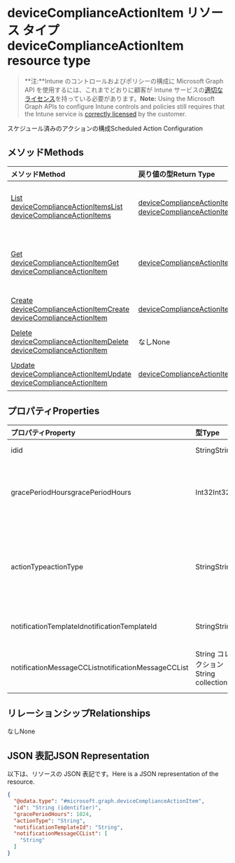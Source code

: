 # <a name="devicecomplianceactionitem-resource-type"></a><span data-ttu-id="82cf3-101">deviceComplianceActionItem リソース タイプ</span><span class="sxs-lookup"><span data-stu-id="82cf3-101">deviceComplianceActionItem resource type</span></span>

> <span data-ttu-id="82cf3-102">**注:**Intune のコントロールおよびポリシーの構成に Microsoft Graph API を使用するには、これまでどおりに顧客が Intune サービスの[適切なライセンス](https://go.microsoft.com/fwlink/?linkid=839381)を持っている必要があります。</span><span class="sxs-lookup"><span data-stu-id="82cf3-102">**Note:** Using the Microsoft Graph APIs to configure Intune controls and policies still requires that the Intune service is [correctly licensed](https://go.microsoft.com/fwlink/?linkid=839381) by the customer.</span></span>

<span data-ttu-id="82cf3-103">スケジュール済みのアクションの構成</span><span class="sxs-lookup"><span data-stu-id="82cf3-103">Scheduled Action Configuration</span></span>
## <a name="methods"></a><span data-ttu-id="82cf3-104">メソッド</span><span class="sxs-lookup"><span data-stu-id="82cf3-104">Methods</span></span>
|<span data-ttu-id="82cf3-105">メソッド</span><span class="sxs-lookup"><span data-stu-id="82cf3-105">Method</span></span>|<span data-ttu-id="82cf3-106">戻り値の型</span><span class="sxs-lookup"><span data-stu-id="82cf3-106">Return Type</span></span>|<span data-ttu-id="82cf3-107">説明</span><span class="sxs-lookup"><span data-stu-id="82cf3-107">Description</span></span>|
|:---|:---|:---|
|[<span data-ttu-id="82cf3-108">List deviceComplianceActionItems</span><span class="sxs-lookup"><span data-stu-id="82cf3-108">List deviceComplianceActionItems</span></span>](../api/intune_deviceconfig_devicecomplianceactionitem_list.md)|<span data-ttu-id="82cf3-109">[deviceComplianceActionItem](../resources/intune_deviceconfig_devicecomplianceactionitem.md) コレクション</span><span class="sxs-lookup"><span data-stu-id="82cf3-109">[deviceComplianceActionItem](../resources/intune_deviceconfig_devicecomplianceactionitem.md) collection</span></span>|<span data-ttu-id="82cf3-110">[deviceComplianceActionItem](../resources/intune_deviceconfig_devicecomplianceactionitem.md) オブジェクトのプロパティとリレーションシップをリストします。</span><span class="sxs-lookup"><span data-stu-id="82cf3-110">List properties and relationships of the [deviceComplianceActionItem](../resources/intune_deviceconfig_devicecomplianceactionitem.md) objects.</span></span>|
|[<span data-ttu-id="82cf3-111">Get deviceComplianceActionItem</span><span class="sxs-lookup"><span data-stu-id="82cf3-111">Get deviceComplianceActionItem</span></span>](../api/intune_deviceconfig_devicecomplianceactionitem_get.md)|[<span data-ttu-id="82cf3-112">deviceComplianceActionItem</span><span class="sxs-lookup"><span data-stu-id="82cf3-112">deviceComplianceActionItem</span></span>](../resources/intune_deviceconfig_devicecomplianceactionitem.md)|<span data-ttu-id="82cf3-113">[deviceComplianceActionItem](../resources/intune_deviceconfig_devicecomplianceactionitem.md) オブジェクトのプロパティとリレーションシップを読み取ります。</span><span class="sxs-lookup"><span data-stu-id="82cf3-113">Read properties and relationships of [plannerAssignedToTaskBoardTaskFormat](../resources/intune_deviceconfig_devicecomplianceactionitem.md) object.</span></span>|
|[<span data-ttu-id="82cf3-114">Create deviceComplianceActionItem</span><span class="sxs-lookup"><span data-stu-id="82cf3-114">Create deviceComplianceActionItem</span></span>](../api/intune_deviceconfig_devicecomplianceactionitem_create.md)|[<span data-ttu-id="82cf3-115">deviceComplianceActionItem</span><span class="sxs-lookup"><span data-stu-id="82cf3-115">deviceComplianceActionItem</span></span>](../resources/intune_deviceconfig_devicecomplianceactionitem.md)|<span data-ttu-id="82cf3-116">新しい [deviceComplianceActionItem](../resources/intune_deviceconfig_devicecomplianceactionitem.md) オブジェクトを作成します。</span><span class="sxs-lookup"><span data-stu-id="82cf3-116">Create a new [plannerBucket](../resources/intune_deviceconfig_devicecomplianceactionitem.md) object.</span></span>|
|[<span data-ttu-id="82cf3-117">Delete deviceComplianceActionItem</span><span class="sxs-lookup"><span data-stu-id="82cf3-117">Delete deviceComplianceActionItem</span></span>](../api/intune_deviceconfig_devicecomplianceactionitem_delete.md)|<span data-ttu-id="82cf3-118">なし</span><span class="sxs-lookup"><span data-stu-id="82cf3-118">None</span></span>|<span data-ttu-id="82cf3-119">[deviceComplianceActionItem](../resources/intune_deviceconfig_devicecomplianceactionitem.md) を削除します。</span><span class="sxs-lookup"><span data-stu-id="82cf3-119">Deletes a [deviceComplianceActionItem](../resources/intune_deviceconfig_devicecomplianceactionitem.md).</span></span>|
|[<span data-ttu-id="82cf3-120">Update deviceComplianceActionItem</span><span class="sxs-lookup"><span data-stu-id="82cf3-120">Update deviceComplianceActionItem</span></span>](../api/intune_deviceconfig_devicecomplianceactionitem_update.md)|[<span data-ttu-id="82cf3-121">deviceComplianceActionItem</span><span class="sxs-lookup"><span data-stu-id="82cf3-121">deviceComplianceActionItem</span></span>](../resources/intune_deviceconfig_devicecomplianceactionitem.md)|<span data-ttu-id="82cf3-122">[deviceComplianceActionItem](../resources/intune_deviceconfig_devicecomplianceactionitem.md) オブジェクトのプロパティを更新します。</span><span class="sxs-lookup"><span data-stu-id="82cf3-122">Update the properties of a [calendar](../resources/intune_deviceconfig_devicecomplianceactionitem.md) object.</span></span>|

## <a name="properties"></a><span data-ttu-id="82cf3-123">プロパティ</span><span class="sxs-lookup"><span data-stu-id="82cf3-123">Properties</span></span>
|<span data-ttu-id="82cf3-124">プロパティ</span><span class="sxs-lookup"><span data-stu-id="82cf3-124">Property</span></span>|<span data-ttu-id="82cf3-125">型</span><span class="sxs-lookup"><span data-stu-id="82cf3-125">Type</span></span>|<span data-ttu-id="82cf3-126">説明</span><span class="sxs-lookup"><span data-stu-id="82cf3-126">Description</span></span>|
|:---|:---|:---|
|<span data-ttu-id="82cf3-127">id</span><span class="sxs-lookup"><span data-stu-id="82cf3-127">id</span></span>|<span data-ttu-id="82cf3-128">String</span><span class="sxs-lookup"><span data-stu-id="82cf3-128">String</span></span>|<span data-ttu-id="82cf3-129">エンティティのキー。</span><span class="sxs-lookup"><span data-stu-id="82cf3-129">Name of the entity.</span></span>|
|<span data-ttu-id="82cf3-130">gracePeriodHours</span><span class="sxs-lookup"><span data-stu-id="82cf3-130">gracePeriodHours</span></span>|<span data-ttu-id="82cf3-131">Int32</span><span class="sxs-lookup"><span data-stu-id="82cf3-131">Int32</span></span>|<span data-ttu-id="82cf3-132">アクションが実行されるまでの待機時間。</span><span class="sxs-lookup"><span data-stu-id="82cf3-132">Number of hours to wait till the action will be enforced.</span></span> <span data-ttu-id="82cf3-133">有効な値は 0 から 8760 までです</span><span class="sxs-lookup"><span data-stu-id="82cf3-133">Valid values 0 to 8760</span></span>|
|<span data-ttu-id="82cf3-134">actionType</span><span class="sxs-lookup"><span data-stu-id="82cf3-134">actionType</span></span>|<span data-ttu-id="82cf3-135">String</span><span class="sxs-lookup"><span data-stu-id="82cf3-135">String</span></span>|<span data-ttu-id="82cf3-136">実施するアクション。可能な値は、`noAction`、`notification`、`block`、`retire`、`wipe`、`removeResourceAccessProfiles` です。</span><span class="sxs-lookup"><span data-stu-id="82cf3-136">What action to take Possible values are: `noAction`, `notification`, `block`, `retire`, `wipe`, `removeResourceAccessProfiles`.</span></span>|
|<span data-ttu-id="82cf3-137">notificationTemplateId</span><span class="sxs-lookup"><span data-stu-id="82cf3-137">notificationTemplateId</span></span>|<span data-ttu-id="82cf3-138">String</span><span class="sxs-lookup"><span data-stu-id="82cf3-138">String</span></span>|<span data-ttu-id="82cf3-139">使用する通知メッセージ テンプレート</span><span class="sxs-lookup"><span data-stu-id="82cf3-139">What notification Message template to use</span></span>|
|<span data-ttu-id="82cf3-140">notificationMessageCCList</span><span class="sxs-lookup"><span data-stu-id="82cf3-140">notificationMessageCCList</span></span>|<span data-ttu-id="82cf3-141">String コレクション</span><span class="sxs-lookup"><span data-stu-id="82cf3-141">String collection</span></span>|<span data-ttu-id="82cf3-142">この通知メッセージの CC に設定するグループ ID のリスト。</span><span class="sxs-lookup"><span data-stu-id="82cf3-142">A list of group IDs to speicify who to CC this notification message to.</span></span>|

## <a name="relationships"></a><span data-ttu-id="82cf3-143">リレーションシップ</span><span class="sxs-lookup"><span data-stu-id="82cf3-143">Relationships</span></span>
<span data-ttu-id="82cf3-144">なし</span><span class="sxs-lookup"><span data-stu-id="82cf3-144">None</span></span>
## <a name="json-representation"></a><span data-ttu-id="82cf3-145">JSON 表記</span><span class="sxs-lookup"><span data-stu-id="82cf3-145">JSON Representation</span></span>
<span data-ttu-id="82cf3-146">以下は、リソースの JSON 表記です。</span><span class="sxs-lookup"><span data-stu-id="82cf3-146">Here is a JSON representation of the resource.</span></span>
<!-- {
  "blockType": "resource",
  "keyProperty": "id",
  "@odata.type": "microsoft.graph.deviceComplianceActionItem"
}
-->
``` json
{
  "@odata.type": "#microsoft.graph.deviceComplianceActionItem",
  "id": "String (identifier)",
  "gracePeriodHours": 1024,
  "actionType": "String",
  "notificationTemplateId": "String",
  "notificationMessageCCList": [
    "String"
  ]
}
```



